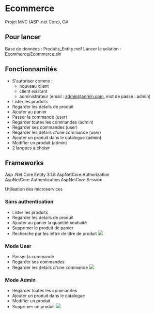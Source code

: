 # Ecommerce

Projet MVC (ASP .net Core), C#

## Pour lancer
Base de données : Produits_Entity.mdf
Lancer la solution : Ecommerce/Ecommerce.sln

## Fonctionnamités
* S'autoriser comme :
	- nouveau client
	- client existant
	- administrateur (email : admin@admin.com, mot de passe : admin)
* Lister les produits
* Regarder les details de produit
* Ajouter au panier
* Passer la commande (user)
* Regarder toutes les commandes (admin)
* Regarder ses commandes (user)
* Regarder les details d'une commande (user)
* Ajouter un produit dans le catalogue (admin)
* Modifier un produit (admin)
* 2 langues à choisir

## Frameworks
Asp .Net Core
Entity 3.1.8
AspNetCore.Authorization
AspNetCore.Authentication
AspNetCore.Session

Utilisation des microservices

### Sans authentication
- Lister les produits
- Regarder les details de produit
- Ajouter au panier la quantité souhaité
- Supprimer le produit de panier
- Recherche par les lettre de titre de produit
![](/gif/show.gif)

### Mode User
- Passer la commande
- Regarder ses commandes
- Regarder les details d'une commande
![](/gif/show_user.gif)

### Mode Admin
- Regarder toutes les commandes
- Ajouter un produit dans le catalogue
- Modifier un produit
- Supprimer un produit
![](/gif/show_admin.gif)